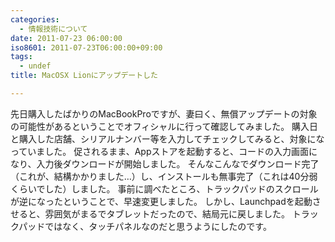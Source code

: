 ```yaml
---
categories:
  - 情報技術について
date: 2011-07-23 06:00:00
iso8601: 2011-07-23T06:00:00+09:00
tags:
  - undef
title: MacOSX Lionにアップデートした

---
```


<p>先日購入したばかりのMacBookProですが、妻曰く、無償アップデートの対象の可能性があるということでオフィシャルに行って確認してみました。
購入日と購入した店舗、シリアルナンバー等を入力してチェックしてみると、対象になっていました。
促されるまま、Appストアを起動すると、コードの入力画面になり、入力後ダウンロードが開始しました。
そんなこんなでダウンロード完了（これが、結構かかりました&#133;）し、インストールも無事完了（これは40分弱くらいでした）しました。
<span class="mt-enclosure mt-enclosure-image" style="display: inline;"></span>
事前に調べたところ、トラックパッドのスクロールが逆になったということで、早速変更しました。
しかし、Launchpadを起動させると、雰囲気がまるでタブレットだったので、結局元に戻しました。
トラックパッドではなく、タッチパネルなのだと思うようにしたのです。
<span class="mt-enclosure mt-enclosure-image" style="display: inline;"></span></p>
    	